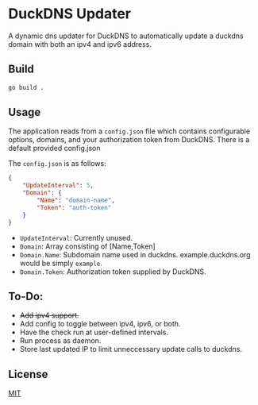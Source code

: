 # DuckDNS Updater

A dynamic dns updater for DuckDNS to automatically update a duckdns domain with both an ipv4 and ipv6 address.

## Build

``` bash
go build .
```

## Usage

The application reads from a `config.json` file which contains configurable options, domains, and your authorization token from DuckDNS.  There is a default provided config.json

The `config.json` is as follows:
``` json
{
    "UpdateInterval": 5,
    "Domain": {
        "Name": "domain-name",
        "Token": "auth-token"
    }
}
```

* `UpdateInterval`:  Currently unused.
* `Domain`: Array consisting of [Name,Token]
* `Domain.Name`: Subdomain name used in duckdns.  example.duckdns.org would be simply `example`.
* `Domain.Token`: Authorization token supplied by DuckDNS.

## To-Do:

* ~~Add ipv4 support.~~
* Add config to toggle between ipv4, ipv6, or both.
* Have the check run at user-defined intervals.
* Run process as daemon.
* Store last updated IP to limit unneccessary update calls to duckdns.

## License
[MIT](https://choosealicense.com/licenses/mit/)